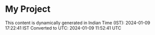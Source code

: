 # My Project

This content is dynamically generated in Indian Time (IST): 2024-01-09 17:22:41 IST
Converted to UTC: 2024-01-09 11:52:41 UTC
